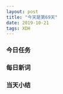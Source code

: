 ```yaml
---  
layout: post  
title: "今天是第69天"  
date: 2019-10-21
tags: XDH    
---  
```


### 今日任务

### 每日新词

### 当天小结
